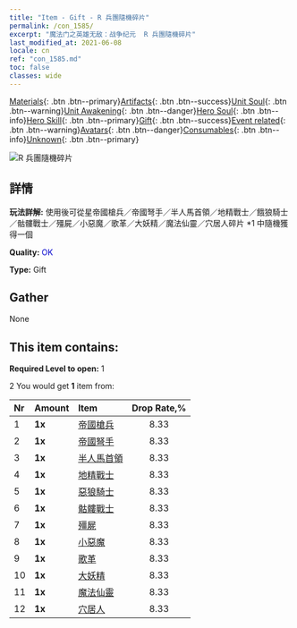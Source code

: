 ```yaml
---
title: "Item - Gift - R 兵團隨機碎片"
permalink: /con_1585/
excerpt: "魔法门之英雄无敌：战争纪元  R 兵團隨機碎片"
last_modified_at: 2021-06-08
locale: cn
ref: "con_1585.md"
toc: false
classes: wide
---
```

 [Materials](/ItemsCN/){: .btn .btn--primary}[Artifacts](/ItemsCN/Artifacts/){: .btn .btn--success}[Unit Soul](/ItemsCN/UnitSoul/){: .btn .btn--warning}[Unit Awakening](/ItemsCN/UnitAwakening/){: .btn .btn--danger}[Hero Soul](/ItemsCN/HeroSoul/){: .btn .btn--info}[Hero Skill](/ItemsCN/HeroSkill/){: .btn .btn--primary}[Gift](/ItemsCN/Gift/){: .btn .btn--success}[Event related](/ItemsCN/Events/){: .btn .btn--warning}[Avatars](/ItemsCN/Avatars/){: .btn .btn--danger}[Consumables](/ItemsCN/Consumables/){: .btn .btn--info}[Unknown](/ItemsCN/Unknown/){: .btn .btn--primary}

 ![R 兵團隨機碎片](/images/t/i_907200.png)

## 詳情
 **玩法詳解:** 使用後可從星帝國槍兵／帝國弩手／半人馬首領／地精戰士／餓狼騎士／骷髏戰士／殭屍／小惡魔／歌革／大妖精／魔法仙靈／穴居人碎片 *1 中隨機獲得一個

 **Quality:** <span style="color: #0000CD">OK</span>

 **Type:** Gift

## Gather

  None

## This item contains:

 **Required Level to open:** 1

 2 You would get **1** item  from:

  | Nr | Amount |     Item    | Drop Rate,% |
  |:---|:-------|:------------|:---------:|
  | 1 |  **1x** | [帝國槍兵](/cn/Items/unt_190/) | 8.33 | 
  | 2 |  **1x** | [帝國弩手](/cn/Items/unt_191/) | 8.33 | 
  | 3 |  **1x** | [半人馬首領](/cn/Items/unt_199/) | 8.33 | 
  | 4 |  **1x** | [地精戰士](/cn/Items/unt_217/) | 8.33 | 
  | 5 |  **1x** | [惡狼騎士](/cn/Items/unt_218/) | 8.33 | 
  | 6 |  **1x** | [骷髏戰士](/cn/Items/unt_208/) | 8.33 | 
  | 7 |  **1x** | [殭屍](/cn/Items/unt_209/) | 8.33 | 
  | 8 |  **1x** | [小惡魔](/cn/Items/unt_226/) | 8.33 | 
  | 9 |  **1x** | [歌革](/cn/Items/unt_227/) | 8.33 | 
  | 10 |  **1x** | [大妖精](/cn/Items/unt_235/) | 8.33 | 
  | 11 |  **1x** | [魔法仙靈](/cn/Items/unt_262/) | 8.33 | 
  | 12 |  **1x** | [穴居人](/cn/Items/unt_244/) | 8.33 | 
